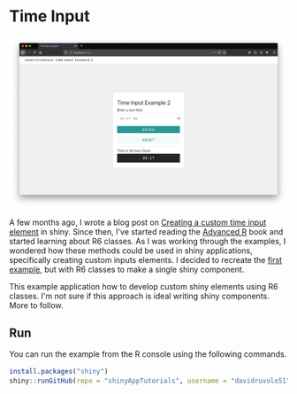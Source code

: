 # Time Input

![time input example](time-input.png)

A few months ago, I wrote a blog post on [Creating a custom time input element](https://davidruvolo51.github.io/shinytutorials/tutorials/time-input/) in shiny. Since then, I've started reading the [Advanced R](https://adv-r.hadley.nz) book and started learning about R6 classes. As I was working through the examples, I wondered how these methods could be used in shiny applications, specifically creating custom inputs elements. I decided to recreate the [first example](https://github.com/davidruvolo51/shinyAppTutorials/tree/master/time-input), but with R6 classes to make a single shiny component. 

This example application how to develop custom shiny elements using R6 classes. I'm not sure if this approach is ideal writing shiny components. More to follow.

## Run

You can run the example from the R console using the following commands.

```r
install.packages("shiny")
shiny::runGitHub(repo = "shinyAppTutorials", username = "davidruvolo51", subdir = "time-input-r6")
```